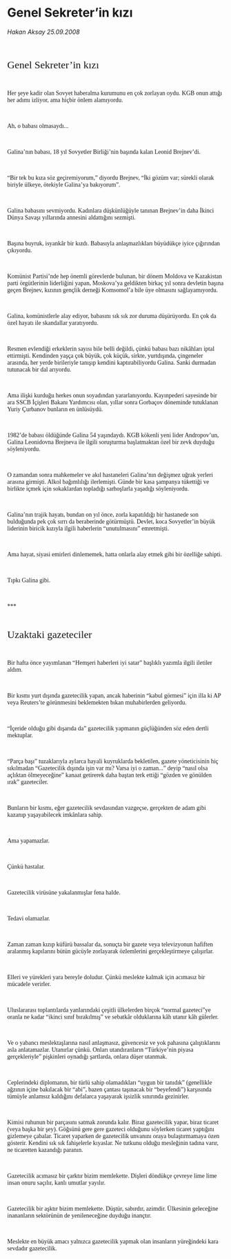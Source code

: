 # Genel Sekreter’in kızı

*Hakan Aksay 25.09.2008*

<div class="taraf_structure_2col_1zq">
<div class="margen_n">



 <p><font face="Times New Roman TUR" size="5"><br/>
<p>Genel Sekreter’in kızı</p></font><font face="Times New Roman TUR" size="1"></font><font face="Times New Roman TUR"><br/>
<p>Her şeye kadir olan Sovyet haberalma kurumunu en çok zorlayan oydu. KGB onun attığı her adımı izliyor, ama hiçbir önlem alamıyordu.</p><br/>
<p>Ah, o babası olmasaydı...</p><br/>
<p>Galina’nın babası, 18 yıl Sovyetler Birliği’nin başında kalan Leonid Brejnev’di.</p><br/>
<p>“Bir tek bu kıza söz geçiremiyorum,” diyordu Brejnev, “İki gözüm var; sürekli olarak biriyle ülkeye, ötekiyle Galina’ya bakıyorum”.</p><br/>
<p>Galina babasını sevmiyordu. Kadınlara düşkünlüğüyle tanınan Brejnev’in daha İkinci Dünya Savaşı yıllarında annesini aldattığını sezmişti.</p><br/>
<p>Başına buyruk, isyankâr bir kızdı. Babasıyla anlaşmazlıkları büyüdükçe iyice çığırından çıkıyordu.</p><br/>
<p>Komünist Partisi’nde hep önemli görevlerde bulunan, bir dönem Moldova ve Kazakistan parti örgütlerinin liderliğini yapan, Moskova’ya geldikten birkaç yıl sonra devletin başına geçen Brejnev, kızının gençlik derneği Komsomol’a bile üye olmasını sağlayamıyordu. </p><br/>
<p>Galina, komünistlerle alay ediyor, babasını sık sık zor duruma düşürüyordu. En çok da özel hayatı ile skandallar yaratıyordu. </p><br/>
<p>Resmen evlendiği erkeklerin sayısı bile belli değildi, çünkü babası bazı nikâhları iptal ettirmişti. Kendinden yaşça çok büyük, çok küçük, sirkte, yurtdışında, çingeneler arasında, her yerde birileriyle tanışıp kendini kaptırabiliyordu Galina. Sanki durmadan tutunacak bir dal arıyordu. </p><br/>
<p>Ama ilişki kurduğu herkes onun soyadından yararlanıyordu. Kayınpederi sayesinde bir ara SSCB İçişleri Bakanı Yardımcısı olan, yıllar sonra Gorbaçov döneminde tutuklanan Yuriy Çurbanov bunların en ünlüsüydü.</p><br/>
<p>1982’de babası öldüğünde Galina 54 yaşındaydı. KGB kökenli yeni lider Andropov’un, Galina Leonidovna Brejneva ile ilgili soruşturma başlatmaktan özel bir zevk duyduğu söyleniyordu. </p><br/>
<p>O zamandan sonra mahkemeler ve akıl hastaneleri Galina’nın değişmez uğrak yerleri arasına girmişti. Alkol bağımlılığı ilerlemişti. Günde bir kasa şampanya tükettiği ve birlikte içmek için sokaklardan topladığı sarhoşlarla yaşadığı söyleniyordu.</p><br/>
<p>Galina’nın trajik hayatı, bundan on yıl önce, zorla kapatıldığı bir hastanede son bulduğunda pek çok sırrı da beraberinde götürmüştü. Devlet, koca Sovyetler’in büyük liderinin biricik kızıyla ilgili haberlerin “unutulmasını” emretmişti. </p><br/>
<p>Ama hayat, siyasi emirleri dinlememek, hatta onlarla alay etmek gibi bir özelliğe sahipti. </p><br/>
<p>Tıpkı Galina gibi.</p><br/>
<p>***</p><br/>
<p></p></font><font face="Times New Roman TUR" size="5">Uzaktaki gazeteciler</font></p><font face="Times New Roman TUR" size="1"></font><font face="Times New Roman TUR"><br/>
<p>Bir hafta önce yayımlanan “Hemşeri haberleri iyi satar” başlıklı yazımla ilgili iletiler aldım.</p><br/>
<p>Bir kısmı yurt dışında gazetecilik yapan, ancak haberinin “kabul görmesi” için illa ki AP veya Reuters’te görünmesini beklemekten bıkan muhabirlerden geliyordu. </p><br/>
<p>“İçeride olduğu gibi dışarıda da” gazetecilik yapmanın güçlüğünden söz eden dertli mektuplar.</p><br/>
<p>“Parça başı” tuzaklarıyla aylarca hayali kuyruklarda bekletilen, gazete yöneticisinin hiç sıkılmadan “Gazetecilik dışında işin var mı? Varsa iyi o zaman...” deyip “nasıl olsa açlıktan ölmeyeceğine” kanaat getirerek daha baştan terk ettiği “gözden ve gönülden ırak” gazeteciler.</p><br/>
<p>Bunların bir kısmı, eğer gazetecilik sevdasından vazgeçse, gerçekten de adam gibi kazanıp yaşayabilecek imkânlara sahip.</p><br/>
<p>Ama yapamazlar.</p><br/>
<p>Çünkü hastalar.</p><br/>
<p>Gazetecilik virüsüne yakalanmışlar fena halde.</p><br/>
<p>Tedavi olamazlar.</p><br/>
<p>Zaman zaman kızıp küfürü bassalar da, sonuçta bir gazete veya televizyonun hafiften aralanmış kapılarını bütün gücüyle zorlayarak özlemlerini gerçekleştirmeye çalışırlar.</p><br/>
<p>Elleri ve yürekleri yara bereyle doludur. Çünkü meslekte kalmak için acımasız bir mücadele verirler.</p><br/>
<p>Uluslararası toplantılarda yanlarındaki çeşitli ülkelerden birçok “normal gazeteci”ye oranla ne kadar “ikinci sınıf bırakılmış” ve sebatkâr olduklarına kâh utanır kâh gülerler.</p><br/>
<p>Ve o yabancı meslektaşlarına nasıl anlaşmasız, güvencesiz ve yok pahasına çalıştıklarını asla anlatamazlar. Utanırlar çünkü. Onları utandıranların “Türkiye’nin piyasa gerçekleriyle” pişkinleri oynadığı şartlarda, onlara düşer utanmak.</p><br/>
<p>Ceplerindeki diplomanın, bir türlü sahip olamadıkları “uygun bir tanıdık” (genellikle ağzının içine bakılacak bir “abi”, bazen çantası taşınacak bir “beyefendi”) karşısında tümüyle anlamsız kaldığını defalarca yaşayarak işsizlik sınırında gezinirler.</p><br/>
<p>Kimisi ruhunun bir parçasını satmak zorunda kalır. Biraz gazetecilik yapar, biraz ticaret (veya başka bir şey). Göğsünü gere gere gazeteci olduğunu söylerken ticaret yaptığını gizlemeye çabalar. Ticaret yaparken de gazetecilik unvanını oraya bulaştırmamaya özen gösterir. Kendini sık sık fahişelerle kıyaslar. Ne tutkunu olduğu mesleğinin tadına varır, ne ticaretten kazandığı paranın.</p><br/>
<p>Gazetecilik acımasız bir çarktır bizim memlekette. Dişleri döndükçe çevreye lime lime insan onuru saçılır, kanlı umutlar yayılır.</p><br/>
<p>Gazetecilik bir aşktır bizim memlekette. Düştür, sabırdır, azimdir. Ülkesinin geleceğine inananların sektörünün de yenileneceğine duyduğu inançtır.</p><br/>
<p>Meslekte en büyük amacı yalnızca gazetecilik yapmak olan insanların yüreğindeki kara sevdadır gazetecilik.</p></font>

<br/>


<div id="taraf_not">
</div>

</div>


</div>
